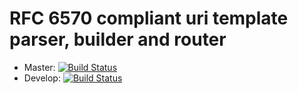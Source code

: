 # RFC 6570 compliant uri template parser, builder and router

* Master: [![Build Status](https://travis-ci.org/elmerbulthuis/uri-template.png?branch=master)](https://travis-ci.org/elmerbulthuis/uri-template)
* Develop: [![Build Status](https://travis-ci.org/elmerbulthuis/uri-template.png?branch=develop)](https://travis-ci.org/elmerbulthuis/uri-template)

